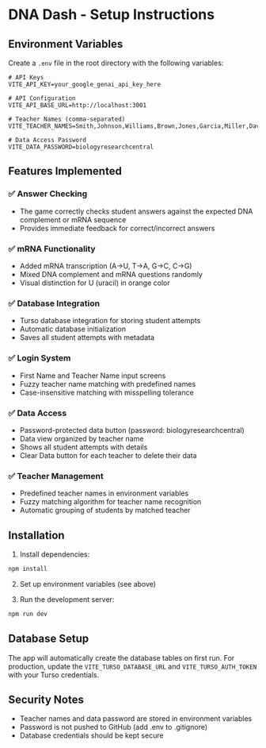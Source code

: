 # DNA Dash - Setup Instructions

## Environment Variables

Create a `.env` file in the root directory with the following variables:

```env
# API Keys
VITE_API_KEY=your_google_genai_api_key_here

# API Configuration
VITE_API_BASE_URL=http://localhost:3001

# Teacher Names (comma-separated)
VITE_TEACHER_NAMES=Smith,Johnson,Williams,Brown,Jones,Garcia,Miller,Davis,Rodriguez,Martinez

# Data Access Password
VITE_DATA_PASSWORD=biologyresearchcentral
```

## Features Implemented

### ✅ Answer Checking
- The game correctly checks student answers against the expected DNA complement or mRNA sequence
- Provides immediate feedback for correct/incorrect answers

### ✅ mRNA Functionality
- Added mRNA transcription (A→U, T→A, G→C, C→G)
- Mixed DNA complement and mRNA questions randomly
- Visual distinction for U (uracil) in orange color

### ✅ Database Integration
- Turso database integration for storing student attempts
- Automatic database initialization
- Saves all student attempts with metadata

### ✅ Login System
- First Name and Teacher Name input screens
- Fuzzy teacher name matching with predefined names
- Case-insensitive matching with misspelling tolerance

### ✅ Data Access
- Password-protected data button (password: biologyresearchcentral)
- Data view organized by teacher name
- Shows all student attempts with details
- Clear Data button for each teacher to delete their data

### ✅ Teacher Management
- Predefined teacher names in environment variables
- Fuzzy matching algorithm for teacher name recognition
- Automatic grouping of students by matched teacher

## Installation

1. Install dependencies:
```bash
npm install
```

2. Set up environment variables (see above)

3. Run the development server:
```bash
npm run dev
```

## Database Setup

The app will automatically create the database tables on first run. For production, update the `VITE_TURSO_DATABASE_URL` and `VITE_TURSO_AUTH_TOKEN` with your Turso credentials.

## Security Notes

- Teacher names and data password are stored in environment variables
- Password is not pushed to GitHub (add .env to .gitignore)
- Database credentials should be kept secure
